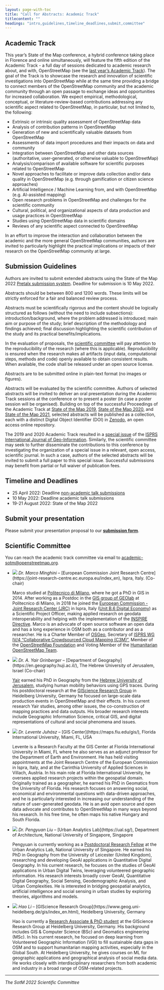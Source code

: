 ```yaml
---
layout: page-with-toc
title: "Call for Abstracts: Academic Track"
titlecontent: ""
headings: "intro,guidelines,timeline_deadlines,submit,committee"
---
```


<h2 id="intro">Academic Track</h2>

This year’s State of the Map conference, a hybrid conference taking place in Florence and online simultaneously, will feature the fifth edition of the Academic Track - a full day of sessions dedicated to academic research about, and with, OpenStreetMap (see the [last year’s Academic Track](https://2021.stateofthemap.org/calls/academic)). The goal of the Track is to showcase the research and innovation of scientific investigations into OpenStreetMap while at the same time providing a bridge to connect members of the OpenStreetMap community and the academic community through an open passage to exchange ideas and opportunities for increased collaboration. We expect empirical, methodological, conceptual, or literature-review-based contributions addressing any scientific aspect related to OpenStreetMap, in particular, but not limited to, the following:

  * Extrinsic or intrinsic quality assessment of OpenStreetMap data
  * Analysis of contribution patterns in OpenStreetMap
  * Generation of new and scientifically valuable datasets from OpenStreetMap
  * Assessments of data import procedures and their impacts on data and community
  * Integration between OpenStreetMap and other data sources (authoritative, user-generated, or otherwise valuable to OpenStreetMap)
  * Analysis/comparison of available software for scientific purposes related to OpenStreetMap
  * Novel approaches to facilitate or improve data collection and/or data quality in OpenStreetMap (e.g. through gamification or citizen science approaches)
  * Artificial Intelligence / Machine Learning from, and with OpenStreetMap (e.g. AI-assisted mapping)
  * Open research problems in OpenStreetMap and challenges for the scientific community
  * Cultural, political, and organizational aspects of data production and usage practices in OpenStreetMap
  * Studies using OpenStreetMap data in scientific domains
  * Reviews of any scientific aspect connected to OpenStreetMap


In an effort to improve the interaction and collaboration between the academic and the more general OpenStreetMap communities, authors are invited to particularly highlight the practical implications or impacts of their research on the OpenStreetMap community at large.


<h2 id="guidelines">Submission Guidelines</h2>

Authors are invited to submit extended abstracts using the State of the Map 2022 [Pretalx submission system](https://pretalx.com/orga/event/state-of-the-map-2022-academic-track/). Deadline for submission is 10 May 2022.

Abstracts should be between 800 and 1200 words. These limits will be strictly enforced for a fair and balanced review process.

Abstracts must be scientifically rigorous and the content should be logically structured as follows (without the need to include subsections): introduction/background, where the problem addressed is introduced; main aim or purpose of the study; brief description of the methodology and findings achieved; final discussion highlighting the scientific contribution of the study and its practical benefits/implications.

In the evaluation of proposals, the [scientific committee](#committee) will pay attention to the reproducibility of the research (where this is applicable). Reproducibility is ensured when the research makes all artifacts (input data, computational steps, methods and code) openly available to obtain consistent results. When available, the code shall be released under an open source license.

Abstracts are to be submitted online in plain-text format (no images or figures).

Abstracts will be evaluated by the scientific committee. Authors of selected abstracts will be invited to deliver an oral presentation during the Academic Track sessions at the conference or to present a poster (in case a poster session will be organised). Building on top of the successful Proceedings of the Academic Track at [State of the Map 2019](https://zenodo.org/record/3405431#.XiXKJ3VKgQ8), [State of the Map 2020](https://zenodo.org/record/3928675#.YFix5ud7lPY), and [State of the Map 2021](https://zenodo.org/record/5116434#.YisB5npBy00), selected abstracts will be published as a collection, each with a distinct Digital Object Identifier (DOI) in [Zenodo](https://zenodo.org/), an open access online repository.

The 2019 and 2020 Academic Track resulted in a [special issue](https://www.mdpi.com/journal/ijgi/special_issues/OpenStreetMap) of the [ISPRS International Journal of Geo-Information](https://www.mdpi.com/journal/ijgi). Similarly, the scientific committee may seek to further disseminate the contributions to this conference by investigating the organization of a special issue in a relevant, open access, scientific journal. In such a case, authors of the selected abstracts will be invited to submit a full paper to this special issue. Successful submissions may benefit from partial or full waiver of publication fees.



<h2 id="timeline_deadlines">Timeline and Deadlines</h2>

* 25 April 2022: Deadline [non-academic talk submissions]({{site.baseurl}}/calls/general)
* 10 May 2022: Deadline academic talk submissions
* 19-21 August 2022: State of the Map 2022


<h2 id="submit">Submit your presentation</h2>

Please submit your presentation proposal to our **[submission form](https://pretalx.com/orga/event/state-of-the-map-2022-academic-track/)**.


<h2 id="committee">Scientific Committee</h2>

You can reach the academic track committee via email to <a href="mailto:academic-sotm@openstreetmap.org">academic-sotm@openstreetmap.org</a>.

* <img class="bio-pic" src="../../img/bios/Marco.jpg">
  <em>Dr. Marco Minghini</em> &ndash;
  [European Commission Joint Research Centre](https://joint-research-centre.ec.europa.eu/index_en), Ispra, Italy. (Co-chair)

  Marco studied at [Politecnico di Milano](https://www.polimi.it/en/), where he got a PhD in GIS in 2014. After working as a Postdoc in the [GIS group of GEOlab](https://www.gisgeolab.polimi.it/) at Politecnico di Milano, in 2018 he joined the [European Commission - Joint Research Center (JRC)](https://ec.europa.eu/jrc/en) in Ispra, Italy ([Unit B.6 Digital Economy](https://ec.europa.eu/jrc/en/research-topic/digital-economy)) as a Scientific Project Officer, making applied research on geodata interoperability and helping with the implementation of the [INSPIRE Directive](https://inspire.ec.europa.eu/). Marco is an advocate of open source software an open data and has a long experience in OSM both as a contributor and as a researcher. He is a Charter Member of [OSGeo](https://www.osgeo.org/), Secretary of [ISPRS WG IV/4 “Collaborative Crowdsourced Cloud Mapping (C3M)”](http://www2.isprs.org/commissions/comm4/wg4.html), Member of the [OpenStreetMap Foundation](https://wiki.osmfoundation.org/wiki/Main_Page) and Voting Member of the [Humanitarian OpenStreetMap Team](https://www.hotosm.org/).

* <img class="bio-pic" src="../../img/bios/Yair.jpg">
  <em>Dr. A. Yair Grinberger</em> &ndash;
  [Department of Geography](https://en.geography.huji.ac.il/), The Hebrew University of Jerusalem, Israel (Co-chair)

  [Yair](https://en.geography.huji.ac.il/people/yair-grinberger) earned his PhD in Geography from the [Hebrew University of Jerusalem](https://new.huji.ac.il/en), studying human mobility behaviors using GPS traces. During his postdoctoral research at the [GIScience Research Group](http://giscience.uni-hd.de/) in Heidelberg University, Germany he focused on large-scale data production events in OpenStreetMap and their effects. In his current research Yair studies, among other issues, the co-construction of mapping practices and data outputs. His broader research interests include Geographic Information Science, critical GIS, and digital representations of cultural and social phenomena and issues.

* <img class="bio-pic" src="../../img/bios/Levente.png">
  <em>Dr. Levente Juhász</em> &ndash;
  [GIS Center](https://maps.fiu.edu/gis/), Florida International University, Miami, FL, USA

   Levente is a Research Faculty at the GIS Center at Florida International University in Miami, FL where he also serves as an adjunct professor for the Department of Earth and Environment. He has held visiting appointments at the Joint Research Centre of the European Commission in Ispra, Italy, and at the Carinthia University of Applied Sciences in Villach, Austria. In his main role at Florida International University, he oversees applied research projects within the geospatial domain. Originally trained as a geographer, he earned his PhD in Geomatics from the University of Florida. His research focuses on answering social, economical and environmental questions with data-driven approaches, and he is particularly interested in increasing our understanding of the nature of user-generated geodata. He is an avid open source and open data advocate and contributes to OpenStreetMap in many ways beyond his research. In his free time, he often maps his native Hungary and South Florida.

* <img class="bio-pic" src="../../img/bios/Pengyuan.jpg">
  <em>Dr. Pengyuan Liu</em> &ndash;
  [Urban Analytics Lab](https://ual.sg/), Department of Architecture, National University of Singapore, Singapore

  Pengyuan is currently working as a [Postdoctoral Research Fellow](https://ual.sg/authors/pengyuan/) at the Urban Analytics Lab,  National University of Singapore. He earned his PhD in Geography from the University of Leicester (United Kingdom), researching and developing GeoAI applications in Quantitative Digital Geography. In his current research, he focuses on the studies of GeoAI applications in Urban Digital Twins, leveraging volunteered geographic information. His research interests broadly cover GeoAI, Quantitative Digital Geography, Social Sensing, Geodemographic Analysis, and Urban Complexities. He is interested in bridging geospatial analytics, artificial intelligence and social sensing in urban studies by exploring theories, algorithms and models.

* <img class="bio-pic" src="../../img/bios/Hao.jpg">
  <em>Hao Li</em> &ndash;
  [GIScience Research Group](https://www.geog.uni-heidelberg.de/gis/index_en.html), Heidelberg University, Germany

  Hao is currently a [Research Associate & PhD student](https://www.geog.uni-heidelberg.de/gis/li_hao_en.html) at the GIScience Research Group at Heidelberg University, Germany. His background includes GIS & Computer Science (BSc) and Geomatics engineering (MSc). In his current research, he focused on deep learning from Volunteered Geographic Information (VGI) to fill sustainable data gaps in OSM and to support humanitarian mapping activities, especially in the Global South. At Heidelberg University, he gives courses on ML for geographic applications and geographical analysis of social media data. He works closely with interdisciplinary researchers from both academic and industry in a broad range of OSM-related projects.

<hr>

_The SotM 2022 Scientific Committee_
